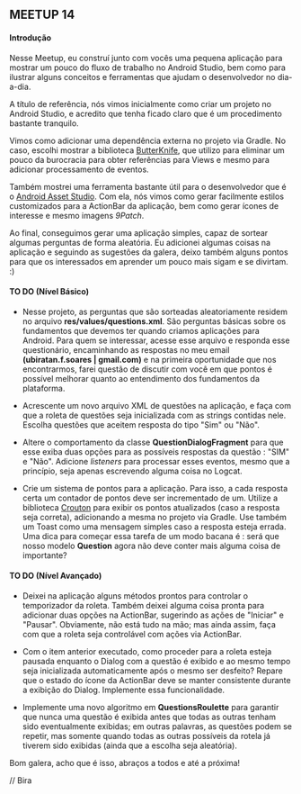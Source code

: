 ## MEETUP 14

#### Introdução

Nesse Meetup, eu construí junto com vocês uma pequena aplicação para mostrar um pouco do fluxo de trabalho no Android Studio, bem como para ilustrar alguns conceitos e ferramentas que ajudam o desenvolvedor no dia-a-dia.

A título de referência, nós vimos inicialmente como criar um projeto no Android Studio, e acredito que tenha ficado claro que é um procedimento bastante tranquilo.

Vimos como adicionar uma dependência externa no projeto via Gradle. No caso, escolhi mostrar a biblioteca [ButterKnife](http://jakewharton.github.io/butterknife/), que utilizo para eliminar um pouco da burocracia para obter referências para Views e mesmo para adicionar processamento de eventos.

Também mostrei uma ferramenta bastante útil para o desenvolvedor que é o [Android Asset Studio](http://android-ui-utils.googlecode.com/hg/asset-studio/dist/index.html). Com ela, nós vimos como gerar facilmente estilos customizados para a ActionBar da aplicação, bem como gerar ícones de interesse e mesmo imagens *9Patch*.

Ao final, conseguimos gerar uma aplicação simples, capaz de sortear algumas perguntas de forma aleatória. Eu adicionei algumas coisas na aplicação e seguindo as sugestões da galera, deixo também alguns pontos para que os interessados em aprender um pouco mais sigam e se divirtam. :)

#### TO DO (Nível Básico)

* Nesse projeto, as perguntas que são sorteadas aleatoriamente residem no arquivo **res/values/questions.xml**. São perguntas básicas sobre os fundamentos que devemos ter quando criamos aplicações para Android. Para quem se interessar, acesse esse arquivo e responda esse questionário, encaminhando as respostas no meu email **(ubiratan.f.soares | gmail.com)** e na primeira oportunidade que nos encontrarmos, farei questão de discutir com você em que pontos é possível melhorar quanto ao entendimento dos fundamentos da plataforma.

* Acrescente um novo arquivo XML de questões na aplicação, e faça com que a roleta de questões seja inicializada com as strings contidas nele. Escolha questões que aceitem resposta do tipo "Sim" ou "Não". 

* Altere o comportamento da classe **QuestionDialogFragment** para que esse exiba duas opções para as possíveis respostas da questão : "SIM" e "Não". Adicione *listeners* para processar esses eventos, mesmo que a princípio, seja apenas escrevendo alguma coisa no Logcat.

* Crie um sistema de pontos para a aplicação. Para isso, a cada resposta certa um contador de pontos deve ser incrementado de um. Utilize a biblioteca [Crouton](https://github.com/keyboardsurfer/Crouton ) para exibir os pontos atualizados (caso a resposta seja correta), adicionando a mesma no projeto via Gradle. Use também um Toast como uma mensagem simples caso a resposta esteja errada. Uma dica para começar essa tarefa de um modo bacana é : será que nosso modelo **Question** agora não deve conter mais alguma coisa de importante?

#### TO DO (Nível Avançado)

* Deixei na aplicação alguns métodos prontos para controlar o temporizador da roleta. Também deixei alguma coisa pronta para adicionar duas opções na ActionBar, sugerindo as ações de "Iniciar" e "Pausar". Obviamente, não está tudo na mão; mas ainda assim, faça com que a roleta seja controlável com ações via ActionBar.

* Com o item anterior executado, como proceder para a roleta esteja pausada enquanto o Dialog com a questão é exibido e ao mesmo tempo seja inicializada automaticamente após o mesmo ser desfeito? Repare que o estado do ícone da ActionBar deve se manter consistente durante a exibição do Dialog. Implemente essa funcionalidade.

* Implemente uma novo algoritmo em **QuestionsRoulette** para garantir que nunca uma questão é exibida antes que todas as outras tenham sido eventualmente exibidas; em outras palavras, as questões podem se repetir, mas somente quando todas as outras possíveis da rotela já tiverem sido exibidas (ainda que a escolha seja aleatória).

Bom galera, acho que é isso, abraços a todos e até a próxima!

// Bira


